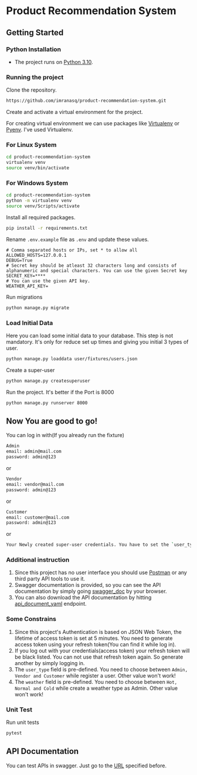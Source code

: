 # Product Recommendation System
## Getting Started
### Python Installation
* The project runs on [Python 3.10](https://www.python.org/downloads/).

### Running the project
Clone the repository.

```sh
https://github.com/imranasq/product-recommendation-system.git
```
Create and activate a virtual environment for the project.

For creating virtual environment we can use packages like [Virtualenv](https://pypi.org/project/virtualenv/) or [Pyenv](https://github.com/pyenv/pyenv). I've used Virtualenv.
### For Linux System
```sh
cd product-recommendation-system
virtualenv venv
source venv/bin/activate
```

### For Windows System
```sh
cd product-recommendation-system
python -m virtualenv venv
source venv/Scripts/activate
```
Install all required packages.

```sh
pip install -r requirements.txt
```

Rename `.env.example` file as `.env` and update these values.
```env
# Comma separated hosts or IPs, set * to allow all
ALLOWED_HOSTS=127.0.0.1
DEBUG=True
# Secret key should be atleast 32 characters long and consists of alphanumeric and special characters. You can use the given Secret key
SECRET_KEY=****
# You can use the given API key. 
WEATHER_API_KEY=
```

Run migrations
```sh
python manage.py migrate
```

### Load Initial Data
Here you can load some initial data to your database. This step is not mandatory. It's only for reduce set up times and giving you initial 3 types of user.
```sh
python manage.py loaddata user/fixtures/users.json
```
Create a super-user
```sh
python manage.py createsuperuser
```
Run the project. It's better if the Port is 8000
```sh
python manage.py runserver 8000
```
## Now You are good to go!
You can log in with(If you already run the fixture)
```sh
Admin 
email: admin@mail.com
password: admin@123
```
or
```sh
Vendor
email: vendor@mail.com
password: admin@123
```
or
```sh
Customer
email: customer@mail.com
password: admin@123
```
or
```sh
Your Newly created super-user credentials. You have to set the `user_type` as `Admin` from admin panel for further operation with super admin.
```
### Additional instruction
1. Since this project has no user interface you should use [Postman](https://www.postman.com/downloads/?utm_source=postman-home) or any third party API tools to use it.
2. Swagger documentation is provided, so you can see the API documentation by simply going [swagger_doc](http://127.0.0.1:8000/swagger/) by your browser. 
3. You can also download the API documentation by hitting [api_document_yaml](http://127.0.0.1:8000/schema/) endpoint.

### Some Constrains 
1. Since this project's Authentication is based on JSON Web Token, the lifetime of access token is set at 5 minutes. You need to generate access token using your refresh token(You can find it while log in).
2. If you log out with your credentials(access token) your refresh token will be black listed. You can not use that refresh token again. So generate another by simply logging in.
3. The `user_type` field is pre-defined. You need to choose between `Admin, Vendor and Customer` while register a user. Other value won't work!
4. The `weather` field is pre-defined. You need to choose between `Hot, Normal and Cold` while create a weather type as Admin. Other value won't work!

### Unit Test
Run unit tests
```sh
pytest
```

## API Documentation
You can test APIs in swagger. Just go to the [URL](http://127.0.0.1:8000/swagger/) specified before. 
